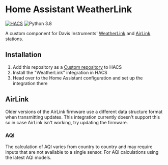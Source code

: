 # Home Assistant WeatherLink

[![HACS](https://img.shields.io/badge/HACS-Custom-orange.svg)](https://github.com/hacs/integration)
![Python 3.8](https://img.shields.io/badge/python-3.8-blue)

A custom component for Davis Instruments' [WeatherLink](https://www.davisinstruments.com/weatherlinklive/) and [AirLink](https://www.davisinstruments.com/airlink/) stations.

## Installation

1. Add this repository as a [Custom repository](https://hacs.xyz/docs/faq/custom_repositories/) to HACS
2. Install the "WeatherLink" integration in HACS
3. Head over to the Home Assistant configuration and set up the integration there

## AirLink

Older versions of the AirLink firmware use a different data structure format when transmitting updates.
This integration currently doesn't support this so in case AirLink isn't working, try updating the firmware.

### AQI

The calculation of AQI varies from country to country and may require inputs that are not available to a single sensor.
For AQI calculations using the latest AQI models.
